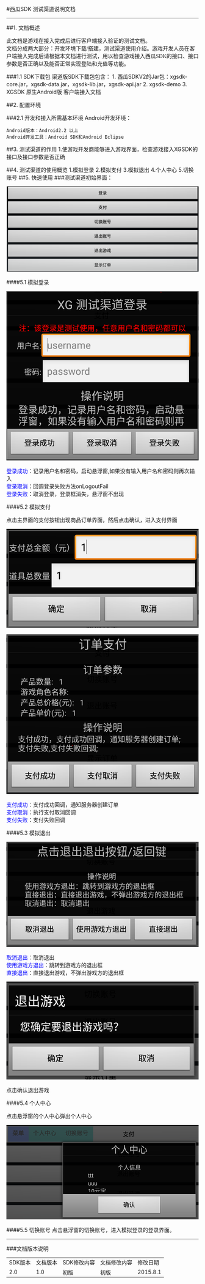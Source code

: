 #西瓜SDK 测试渠道说明文档

****
<link rel="stylesheet" href="http://yandex.st/highlightjs/6.2/styles/googlecode.min.css" />

<script src="http://code.jquery.com/jquery-1.7.2.min.js"></script>
<script src="http://yandex.st/highlightjs/6.2/highlight.min.js"></script>

<script>hljs.initHighlightingOnLoad();</script>
<script type="text/javascript">
 $(document).ready(function(){
      $("h2,h3,h4,h5,h6").each(function(i,item){
        var tag = $(item).get(0).localName;
        $(item).attr("id","wow"+i);
        $("#category").append('<a class="new'+tag+'" href="#wow'+i+'">'+$(this).text()+'</a></br>');
        $(".newh2").css("margin-left",0);
        $(".newh3").css("margin-left",20);
        $(".newh4").css("margin-left",40);
        $(".newh5").css("margin-left",60);
        $(".newh6").css("margin-left",80);
      });
 });
</script>

<div id="category" style="display:none"></div>


##1. 文档概述

<font face="微软雅黑">此文档是游戏在接入完成后进行客户端接入验证的测试文档。</br>
文档分成两大部分：开发环境下载/搭建，测试渠道使用介绍。游戏开发人员在客户端接入完成后请根据本文档进行测试，用以检查游戏接入西瓜SDK的接口、接口参数是否正确以及能否正常实现登陆和充值等功能。
</font>

###1.1 SDK下载包
	渠道版SDK下载包包含：
	1. 西瓜SDKV2的Jar包：xgsdk-core.jar，xgsdk-data.jar，xgsdk-lib.jar，xgsdk-api.jar
	2. xgsdk-demo
	3. XGSDK 原生Android版 客户端接入文档

##2. 配置环境

###2.1 开发和接入所需基本环境
Android开发环境：

	Android版本：Android2.2 以上
	Android开发工具：Android SDK和Android Eclipse

##3. 测试渠道的作用
	1.使游戏开发商能够进入游戏界面，检查游戏接入XGSDK的接口及接口参数是否正确

##4. 测试渠道的使用概览
	1.模拟登录
	2.模拟支付
	3.模拟退出
	4.个人中心
	5.切换账号
##5. 快速使用
###测试渠道初始界面：
<p>
<div>
<img src='img/testChannel_main.png'></br>
</div>
<p>
####5.1 模拟登录
<p>
<div>
<img src='img/testChannel_login.png'></br>
<p>
<font color="blue">
登录成功</font>：记录用户名和密码，启动悬浮窗,如果没有输入用户名和密码则再次输入
<br />
<font color="blue">
登录取消</font>：回调登录失败方法onLogoutFail
<br />
<font color="blue">
登录失败</font>：取消登录，登录框消失，悬浮窗不出现
<p>
</div>

####5.2 模拟支付
<p>
点击主界面的支付按钮出现商品订单界面，然后点击确认，进入支付界面
<p>

<div>
<img src='img/testChannel_order.png'><p>
<img src='img/testChannel_pay.png'>
<p>
<font color="blue">
支付成功</font>：支付成功回调，通知服务器创建订单
<br />
<font color="blue">
支付取消</font>：执行支付取消回调
<br />
<font color="blue">
支付失败</font>：支付失败回调
<p>
</div>

####5.3 模拟退出
<p>
<div>
<img src='img/testChannel_exit.png'>
<p>
<font color="blue">
取消退出</font>：取消退出
<br />
<font color="blue">
使用游戏方退出</font>：跳转到游戏方的退出框
<br />
<font color="blue">
直接退出</font>：直接退出游戏，不弹出游戏方的退出框
<p>
</div>

<div>
<img src='img/testChannel_useGameExitDialog.png' />
</div>
<p>
点击确认退出游戏

####5.4 个人中心
<p>
点击悬浮窗的个人中心弹出个人中心
<div>
<img src='img/testChannel_userCenter.png' >
</div>

####5.5 切换账号
点击悬浮窗的切换账号，进入模拟登录的登录界面。

****

###文档版本说明
<table>
<tr>
<td>SDK版本</td><td>文档版本</td> <td>SDK修改内容</td> <td>文档修改内容</td> <td>修改日期</td>  
</tr>
<tr>
<td>2.0 </td><td>1.0</td> <td>初版</td> <td>初版</td> <td>2015.8.1</td>
</tr>
</table>
